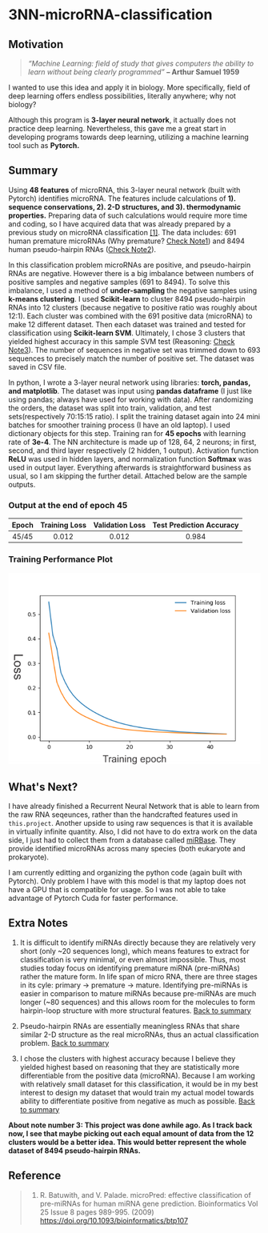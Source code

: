 # 3NN-microRNA-classification

## Motivation
> *“Machine Learning: field of study that gives computers the ability to learn without being clearly programmed”* **– Arthur Samuel 1959**

I wanted to use this idea and apply it in biology. More specifically, field of deep learning offers endless possibilities, literally anywhere; why not biology?

Although this program is **3-layer neural network**, it actually does not practice deep learning. Nevertheless, this gave me a great start in developing programs towards deep learning, utilizing a machine learning tool such as **Pytorch.**

## Summary
Using **48 features** of microRNA, this 3-layer neural network (built with Pytorch) identifies microRNA. The features include calculations of **1). sequence conservations, 2). 2-D structures, and 3). thermodynamic properties.** Preparing data of such calculations would require more time and coding, so I have acquired data that was already prepared by a previous study on microRNA classification [[1]](https://doi.org/10.1093/bioinformatics/btp107). The data includes: 691 human premature microRNAs (Why premature? [Check Note1](#extra-notes)) and 8494 human pseudo-hairpin RNAs ([Check Note2](#extra-notes)).

In this classification problem microRNAs are positive, and pseudo-hairpin RNAs are negative. However there is a big imbalance between numbers of positive samples and negative samples (691 to 8494). To solve this imbalance, I used a method of **under-sampling** the negative samples using **k-means clustering**. I used **Scikit-learn** to cluster 8494 pseudo-hairpin RNAs into 12 clusters (because negative to positive ratio was roughly about 12:1). Each cluster was combined with the 691 positive data (microRNA) to make 12 different dataset. Then each dataset was trained and tested for classification using **Scikit-learn SVM**. Ultimately, I chose 3 clusters that yielded highest accuracy in this sample SVM test (Reasoning: [Check Note3](#extra-notes)). The number of sequences in negative set was trimmed down to 693 sequences to precisely match the number of positive set. The dataset was saved in CSV file.

In python, I wrote a 3-layer neural network using libraries: **torch, pandas, and matplotlib**. The dataset was input using **pandas dataframe** (I just like using pandas; always have used for working with data). After randomizing the orders, the dataset was split into train, validation, and test sets(respectively 70:15:15 ratio). I split the training dataset again into 24 mini batches for smoother training process (I have an old laptop). I used dictionary objects for this step. Training ran for **45 epochs** with learning rate of **3e-4**. The NN architecture is made up of 128, 64, 2 neurons; in first, second, and third layer respectively (2 hidden, 1 output). Activation function **ReLU** was used in hidden layers, and normalization function **Softmax** was used in output layer. Everything afterwards is straightforward business as usual, so I am skipping the further detail. Attached below are the sample outputs.

### Output at the end of epoch 45
|  Epoch |  Training Loss  |  Validation Loss  |  Test Prediction Accuracy |
|:------:|:------:|:-----:|:-----:|
| 45/45 | 0.012 | 0.012 | 0.984 |

### Training Performance Plot
![image](https://github.com/braaxxad/3NN-microRNA-classification/blob/master/3NN-microRNA-classifcation-sample-output.png)

## What's Next?
I have already finished a Recurrent Neural Network that is able to learn from the raw RNA seqeunces, rather than the handcrafted features used in `this.project`. Another upside to using raw sequences is that it is available in virtually infinite quantity. Also, I did not have to do extra work on the data side, I just had to collect them from a database called [miRBase](http://www.mirbase.org/). They provide identified microRNAs across many species (both eukaryote and prokaryote).

I am currently editting and organizing the python code (again built with Pytorch). Only problem I have with this model is that my laptop does not have a GPU that is compatible for usage. So I was not able to take advantage of Pytorch Cuda for faster performance.

## Extra Notes
1. It is difficult to identify miRNAs directly because they are relatively very short (only ~20 sequences long), which means features to extract for classification is very minimal, or even almost impossible. Thus, most studies today focus on identifying premature miRNA (pre-miRNAs) rather the mature form. In life span of micro RNA, there are three stages in its cyle: primary -> premature -> mature. Identifying pre-miRNAs is easier in comparison to mature miRNAs because pre-miRNAs are much longer (~80 sequences) and this allows room for the molecules to form hairpin-loop structure with more structural features. [Back to summary](#summary)

2. Pseudo-hairpin RNAs are essentially meaningless RNAs that share similar 2-D structure as the real microRNAs, thus an actual classification problem. [Back to summary](#summary)

3. I chose the clusters with highest accuracy because I believe they yielded highest based on reasoning that they are statistically more differentiable from the positive data (microRNA). Because I am working with relatively small dataset for this classification, it would be in my best interest to design my dataset that would train my actual model towards ability to differentiate positive from negative as much as possible. [Back to summary](#summary)

**About note number 3: This project was done awhile ago. As I track back now, I see that maybe picking out each equal amount of data from the 12 clusters would be a better idea. This would better represent the whole dataset of 8494 pseudo-hairpin RNAs.**


## Reference

> 1.  R. Batuwith, and V. Palade. microPred: effective classification of pre-miRNAs for human miRNA gene prediction. Bioinformatics Vol 25 Issue 8 pages 989-995. (2009) https://doi.org/10.1093/bioinformatics/btp107
